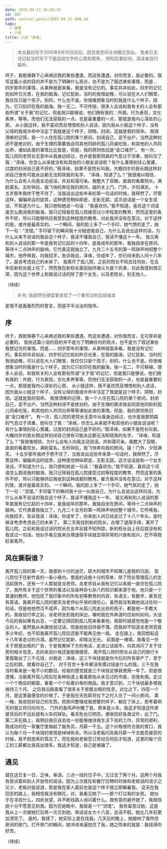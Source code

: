 ```yaml
---
date: 2015-04-11 16:28:33
id: 182
path: source/_posts/2015-04-11-泽缘.md
tags:
  - 随笔
  - 小说
title: 小说「泽缘」
---
```


> 本文最初写于2010年6月10日前后，因百度空间关闭搬迁至此。
> 笔者已无法记起当时写下下面这段文字的心情和情景。
> 预知后事如何，请读者自行脑补。

终于，我能够静下心来阐述我的某些遭遇，而这些遭遇，对你而言，是必要的。我写这篇小说的目的并不是为了明确什么观点，也不是为了叙述某些事情，而是…
四岁那年的事情，从某种层面来看，我是没有记忆的。事实并非如此，四岁的记忆宛如昨日光景，在我的脑海，记忆犹新。当时的我很幼稚，可以说在大人们眼里，我仅仅只是个孩子。别的，什么也不是。你很难想象当时的我是什么个样子，因为，它只刻印在我的脑海，独一无二，不可传授。很多人会说和我有关的人会有那些所谓“关于我”的记忆，但是我只能够说，他们拥有我的：外貌，行为表现，文化素养，等等。而他们无法获取的一点，也是最重要的一点，那就是我内心深处的心房。
从小就这样，我不喜欢而且憎恨和别人说话，因为我从小就这个样子，没有父母的我或许命中注定了我就是这个样子，阴暗，封闭。这就是我的宿命。
我很清晰的记得，我一个人住在孤儿院的某个房间，封闭自己，足不出户。当然这种封闭不是绝对的，由于生理的需要我会同其他同龄的孤儿同桌吃饭，和其他的人共同出恭，诸如此类的事情比比皆是，但是，我的原则依旧是“金口难开”。
有一次，孤儿院的老院长无意中从我身边经过，也许是我那阴森的气息过于浓重，她叫住了我：“泽缘，你怎么从来就没有和其他的小朋友说话呢？有什么事情别往心里藏，过度的封闭自己是不好的。”筱泽缘，如果不是院长叫我，大概四岁的我长期这样封闭自己很有可能永远都无法知晓我的名字。
“泽缘，知道了么？”我很难以相信，为什么会有人向我主动说话，并且和蔼可亲。我瞪大了双眼，直直的看着院长，满脸莫名。五秒钟后，我飞快的奔往我的房间，碰的关上门，门外，夕阳满天。
十五岁那年我终于憋不住了，当我说出这些年来的第一句话的时候，我释然了。尽管这样，偏偏命运的捉弄，这种感觉稍纵即逝，无影无踪。这次说话是一个女生说话，不知道为什么，我只想和她说一句话：“我喜欢你。”我不知道，喜欢这个词语是怎么跑进我的脑海，我只记得我在孤儿院接受过小学程度的教育，然而这里的条件不好，所以只能够供应我受到这种程度的教育。对此我并没有在意过。对于这样的我，或许是最真实的。
一个瞬间，我的脸上多了一个手印，她气愤的走了，抛下一句：“流氓。”
手印留下的瞬间我十分疑惑我自己，为什么会说出这样的话，为什么从来不说话的我会这个样子，我读不懂我自己，我读不懂这十一年。
我又再和别人说话的那一年是我有记忆起的十四年，是我成年的那年。我独自坐在房间，等待十二点钟声的敲响，它代表这我独立了。九月二十五号的第一鸣钟声响彻整个城市，他呼唤我，向我招手，告诉我说，泽缘，你成年了，你已经来到人间十八年了。是该考虑自己的未来了。
我离开了孤儿院，之前的院长不知去往何处，在五年前新校长就上任了，然而我在新校长面前始终被认为是个异类，对此我感到很正常，因为这个世界上和我说过话的除了那个女生，以及老院长，别无他人。

（待续）


> 补充: 我居然在硬盘里发现了一个重写过的后续版本


爱情不是轰轰烈烈的誓言，而是平平淡淡的陪伴。

## 序

终于，我能够静下心来阐述我的某些遭遇。而这些遭遇，对你我而言，无可厚非是必要的。
我些这篇小说的目的并不是为了明确任何的观点，也不是为了叙述某些我想记住的事情。而是……
四岁那年的事情，从某种层面来看，我是没有记忆的。事实却并非如此，四岁的记忆宛如昨日光景，在我的脑海，记忆犹新。当时的我很幼稚，可以说在大人们眼里，我仅仅只是个孩子。别的，什么也不是。你很难想象当时的我是什么个样子。因为它只刻印在我的脑海，独一无二，不可移植。很多人会说，和我有关的人会有那些所谓“关于我”的记忆，但是我只能够说，他们拥有我的：外貌，行为表现，文化素养等等。而他们无法获取的一点，也是最重要的一点，那就是我内心深处的心房。
从小就这样，我不喜欢而且憎恨和别人说话，因为我从小就这个样子，没有父母的我或许命中注定了我就是这个样子。阴暗，封闭。这就是我的宿命。
我很清晰的记得，我一个人住在孤儿院的某个房间，封闭自己，足不出户。当然这种封闭不是绝对的，由于生理的需求我会同其他同龄的孤儿同桌吃饭，和其他的人共同出恭等等诸如此类的事情。但是，我的原则依旧是“金口难开”。
有一次，孤儿院的老院长无意中从我身边经过，也许是我那阴森的气息过于浓重，她叫住了我：“泽缘，你怎么从来就不和其他的小朋友说话呢？有什么事情别往心里藏，过度的封闭自己是不好的。”筱泽缘，如果不是院长叫我，大概四岁的我长期这样封闭自己很有可能永远都无法知晓我的名字。
“泽缘，知道了么？”我很难相信，为什么会有人向我主动说话，并和蔼可亲。我瞪大了双眼，直直的看着院长，满脸莫名。五秒钟后，我飞快奔向我的房间。碰！门外，夕阳满天。
十五岁那年我终于憋不住了，当我说出这些年来第一句话时，我释然了。尽管这样，偏偏命运的捉弄，这种感觉稍纵即逝，无影无踪。这次说话是和一个女生说话，不知道为什么，我只想和她说一句话：“我喜欢你。”我不知道，喜欢这个词语怎么跑进我的脑海，我只记得我在孤儿院接受过初等程度的教育，然而这里的条件不好，所以只能够供应我收到这种成都的教育。崔次我并没有在意过。对于这样的我，或许是最真实的。
一个瞬间，我的脸上多了一个手印，她气氛的走了，抛下一句：“流氓。”
手印留下的瞬间我十分一伙我自己，为什么会说出这样的话，为什么从来不说话的我会这个样子，我读不懂我这十一年。
我又再和别人说话的那年是我有记忆起的十四年，是我成年的那年。我独自坐在房间，等待十二点钟声的敲响，它代表着我独立了。九月二十五号的第一鸣钟声响彻整个城市，它呼唤我，向我招手，告诉我说：泽缘，你成年了，你来到人间已经走过了十八个年头。是时候该考虑考虑自己的未来了。
第二天我找到新的院长，办理了退宿手续，离开了孤儿院。之前和我说过话的院长在五年前就不知所踪。新的校长自上任后就没有和我说过一句话。他似乎看见我来办理退宿手续就显得异常的兴奋和高兴，巴不得我赶紧离开。

## 风在撕裂谁？

离开孤儿院的第一天，我感到十分的迷茫，硕大的城市不知哪儿是我的归途。
孤儿院位于在新竹县的一条小巷内，里面的设施十分的简单，除了院长管理孤儿的生活起居外，还有一个人那就是龙老师。龙老师自从我有记忆以来就一直住在孤儿院了。我所有关于这个世界的看法以及各种杂七杂八的知识都来源于他。他只是一个普通的教师，他包揽了我印象中的所有初等教育的内容，有语文，有数学，甚至还有英语。我离开孤儿院的那天龙老师似乎哭的很伤心，虽然我没有跟他说过任何一句话，但是他依然泣不成声，因为每个从孤儿院走出去的孩子，都是他一手教大的。我收拾行李之前，龙老师坐到我的床边，嘱咐我在外奔波时应如何如何。大谈今后的我如果有出息，一定要记得回到孤儿院来看看他。我那时就感觉他是一个敬业的人。虽然我从未跟他说过话，但是他依旧待我不薄。而我却不知道龙老师究竟多少年纪，也不知我离开孤儿院后还能不能再见他一面。
走在路上，我回想起这十八年来走过的点滴。虽然记忆犹新，却暗淡无光。
前面是一堵墙，我看见一份关于房屋出租的广告，于是我撕掉下方的电话，走进公话超市，向其询问了关于住房的相关信息，总的来说价格还是能够接受。
离开孤儿院时院长从自己的银行卡里面取出了三千元钱，对我说：泽缘，这三千块钱就是你今后的所有家产了，至于之后的路，就看你自己了。
对于在世十多年都没有摸过钱是什么的我，三千在我当时看来是一笔不小的数目。给我的感觉就是三千块钱足够我使用一年了。但是很遗憾，当我离开孤儿院后在各种街道上看着那些从未见过的市面，彷徨失措。走过一个个商店的橱窗，看着一个个标着价格的商品。我才意识到，三千块钱最多够我维持三个月。
之后我沿路查看了很多关于房屋出租的信息，对比之下，四百一个月，是这里最便宜的价格了。于是我在天色即将拉下之时入住了一间小房间。
第一晚，我收拾好自己的东西，把房间整理成我想要的样子，躺在了床上，思考着明天的我又将归向何方。
门外的轰鸣声吵醒了我，原来是火车。我这才知道这件房屋背后的不远处就有火车的铁轨。看天色也已明亮，便收拾好各类证件，出了门。
第二天在路上，我明白我应该去找一份能够维持我生活下去的工作。异常的顺利，我成功的在一家餐厅里做起了服务员，月薪一千五。这个价格很符合我的胃口，我认为每个月一千块钱的使用是绰绰有余。所以当老板问及我月薪一千五能否接受的时候，我不假思索的答应了。而在我和老板签订劳动合同后才知道，这里的每个员工的工薪都比我高出很多。我这才知道，自己是被骗了。

## 遇见

就在这日复一日，乏味，单调，三点一线的日子中，又过去了两个月。这两个月我有尝试着和别人开放性的说话，因为上次我在和餐厅应聘的时候和老板说的话少之又少，老板对我说道，若是我在客人面前也是这个样子就立即解雇我。
这天在我回去的路上，我相信我没有眼花，对，我看见她了——那个打过我的女孩。
她似乎在寻找什么，四处张望，并不断找路人询问着什么。我有意的避开她了，我相信她十分不愿意见到我。因为在她眼中，我就是一个“流氓”。
我有留意过她，这是我从上一次被她打后再一次见到她。熟话说女大十八变，这话不假。她比几年前更加漂亮了。
是的，我错了，她实际上是在找我。几天后的晚上，她敲响了我所住房间的房门。打开房门的瞬间，她冲进来遍抱住了我，随之而来的就是：我找得你好苦。

（待续）